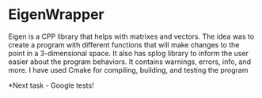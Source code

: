 # EigenWrapper
Eigen is a CPP library that helps with matrixes and vectors.
The idea was to create a program with different functions that will make changes to the point in a 3-dimensional space.
It also has splog library to inform the user easier about the program behaviors. It contains warnings, errors, info, and more.
I have used Cmake for compiling, building, and testing the program

*Next task - Google tests!
